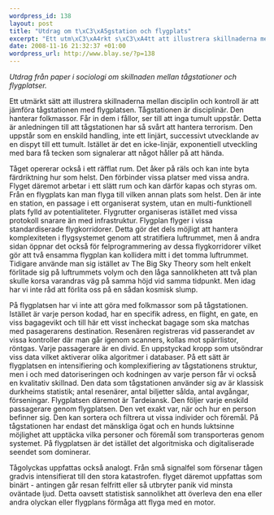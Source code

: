 ```yaml
--- 
wordpress_id: 138
layout: post
title: "Utdrag om t\xC3\xA5gstation och flygplats"
excerpt: "Ett utm\xC3\xA4rkt s\xC3\xA4tt att illustrera skillnaderna mellan disciplin och kontroll \xC3\xA4r att j\xC3\xA4mf\xC3\xB6ra t\xC3\xA5gstationen med flygplatsen. T\xC3\xA5gstationen \xC3\xA4r disciplin\xC3\xA4r. Den hanterar folkmassor. F\xC3\xA5r in dem i f\xC3\xA5llor, ser till att inga tumult uppst\xC3\xA5r. Detta \xC3\xA4r anledningen till att t\xC3\xA5gstationen har s\xC3\xA5 sv\xC3\xA5rt att hantera terrorism. Den uppst\xC3\xA5r som en enskild handling, inte ett linj\xC3\xA4rt, successivt utvecklande av en dispyt till ett tumult. Ist\xC3\xA4llet \xC3\xA4r det en icke-linj\xC3\xA4r, exponentiell utveckling med bara f\xC3\xA5 tecken som signalerar att n\xC3\xA5got h\xC3\xA5ller p\xC3\xA5 att h\xC3\xA4nda."
date: 2008-11-16 21:32:37 +01:00
wordpress_url: http://www.blay.se/?p=138
---
```

<em>Utdrag från paper i sociologi om skillnaden mellan tågstationer och flygplatser.</em>

Ett utmärkt sätt att illustrera skillnaderna mellan disciplin och kontroll är att jämföra tågstationen med flygplatsen. Tågstationen är disciplinär. Den hanterar folkmassor. Får in dem i fållor, ser till att inga tumult uppstår. Detta är anledningen till att tågstationen har så svårt att hantera terrorism. Den uppstår som en enskild handling, inte ett linjärt, successivt utvecklande av en dispyt till ett tumult. Istället är det en icke-linjär, exponentiell utveckling med bara få tecken som signalerar att något håller på att hända.

Tåget opererar också i ett räfflat rum. Det åker på räls och kan inte byta färdriktning hur som helst. Den förbinder vissa platser med vissa andra. Flyget däremot arbetar i ett slätt rum och kan därför kapas och styras om. Från en flygplats kan man flyga till vilken annan plats som helst. Den är inte en station, en passage i ett organiserat system, utan en multi-funktionell plats fylld av potentialiteter. Flygrutter organiseras istället med vissa protokoll snarare än med infrastruktur. Flygplan flyger i vissa standardiserade flygkorridorer. Detta gör det dels möjligt att hantera komplexiteten i flygsystemet genom att stratifiera luftrummet, men å andra sidan öppnar det också för felprogrammering av dessa flygkorridorer vilket gör att två ensamma flygplan kan kollidera mitt i det tomma luftrummet. Tidigare använde man sig istället av The Big Sky Theory som helt enkelt förlitade sig på luftrummets volym och den låga sannolikheten att två plan skulle korsa varandras väg på samma höjd vid samma tidpunkt. Men idag har vi inte råd att förlita oss på en sådan kosmisk slump.

På flygplatsen har vi inte att göra med folkmassor som på tågstationen. Istället är varje person kodad, har en specifik adress, en flight, en gate, en viss bagagevikt och till här ett visst incheckat bagage som ska matchas med pasagerarens destination. Resenären registreras vid passerandet av vissa kontroller där man går igenom scanners, kollas mot spärrlistor, röntgas. Varje passagerare är en divid. En uppstyckad kropp som utsöndrar viss data vilket aktiverar olika algoritmer i databaser. På ett sätt är flygplatsen en intensifiering och komplexifiering av tågstationens struktur, men i och med datoriseringen och kodningen av varje person får vi också en kvalitativ skillnad. Den data som tågstationen använder sig av är klassisk durkheims statistik; antal resenärer, antal biljetter sålda, antal avgångar, förseningar. Flygplatsen däremot är Tardeiansk. Den följer varje enskild passagerare genom flygplatsen. Den vet exakt var, när och hur en person befinner sig. Den kan sortera och filtrera ut vissa individer och föremål. På tågstationen har endast det mänskliga ögat och en hunds luktsinne möjlighet att upptäcka vilka personer och föremål som transporteras genom systemet. På flygplatsen är det istället det algoritmiska och digitaliserade seendet som dominerar.

Tågolyckas uppfattas också analogt. Från små signalfel som försenar tågen gradvis intensifierat till den stora katastrofen. flyget däremot uppfattas som binärt - antingen går resan felfritt eller så utbryter panik vid minsta oväntade ljud. Detta oavsett statistisk sannolikhet att överleva den ena eller andra olyckan eller flygplans förmåga att flyga med en motor.
